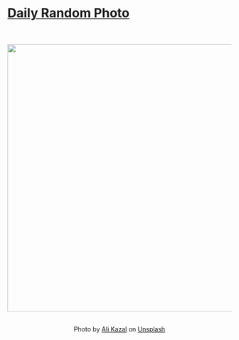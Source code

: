 # [Daily Random Photo](https://www.dailyrandomphoto.com/)

<div align="center">
  <br>
  <br>
  <a href="https://www.dailyrandomphoto.com/p/2023/2023-11-22/"><img src="https://images.unsplash.com/photo-1699116548131-09a8a8a5ee4e?crop=entropy&cs=tinysrgb&fit=max&fm=jpg&ixid=M3w3NzUwOHwwfDF8cmFuZG9tfHx8fHx8fHx8MTcwMDYxMzExMnw&ixlib=rb-4.0.3&q=80&w=1080" width="600px"></a>
  <br>
  <br>
  <p class="has-text-grey">Photo by <a href="https://unsplash.com/@lureofadventure?utm_source=Daily%20Random%20Photo&amp;utm_medium=referral" target="_blank" rel="noopener noreferrer">Ali Kazal</a> on <a href="https://unsplash.com/photos/a-road-in-the-middle-of-a-forest-with-mountains-in-the-background-9UHspoHBKa4?utm_source=Daily%20Random%20Photo&amp;utm_medium=referral" target="_blank" rel="noopener noreferrer">Unsplash</a></p>
</div>
